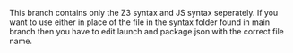 This branch contains only the Z3 syntax and JS syntax seperately. If you want to use either in place of the file in the syntax folder found in main branch then you have to edit launch and package.json with the correct file name.
